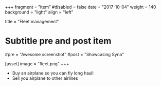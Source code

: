 +++
fragment = "item"
#disabled = false
date = "2017-10-04"
weight = 140
background = "light"
align = "left"

title = "Fleet management"

# Subtitle pre and post item
#pre = "Awesome screenshot"
#post = "Showcasing Syna"

[asset]
  image = "fleet.png"
+++

- Buy an airplane so you can fly long haul!
- Sell you airplane to other airlines

